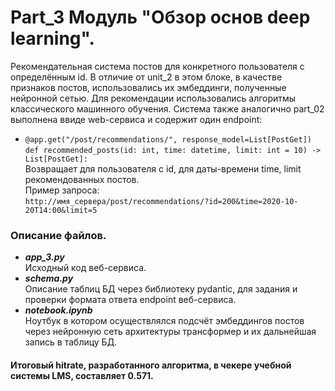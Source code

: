 # Part_3 Модуль "Обзор основ deep learning".  
Рекомендательная система постов для конкретного пользователя с определённым id. В отличие от unit_2 в этом блоке, в качестве признаков постов, использовались их эмбеддинги, полученные нейронной сетью. Для рекомендации использовались алгоритмы классического машинного обучения. Система также аналогично part_02 выполнена ввиде web-сервиса и содержит один endpoint:  
* `@app.get("/post/recommendations/", response_model=List[PostGet])`  
`def recommended_posts(id: int, time: datetime, limit: int = 10) -> List[PostGet]:`  
Возвращает для пользователя с id, для даты-времени time, limit рекомендованных постов.  
Пример запроса:  
`http://имя_сервера/post/recommendations/?id=200&time=2020-10-20T14:00&limit=5`  

### Описание файлов.  
* ___app_3.py___  
Исходный код веб-сервиса.
* ___schema.py___  
Описание таблиц БД через библиотеку pydantic, для задания и проверки формата ответа endpoint веб-сервиса.
* ___notebook.ipynb___  
Ноутбук в котором осуществлялся подсчёт эмбеддингов постов через нейронную сеть архитектуры трансформер и их дальнейшая запись в таблицу БД.


#### Итоговый hitrate, разработанного алгоритма, в чекере учебной системы LMS, составляет 0.571.  